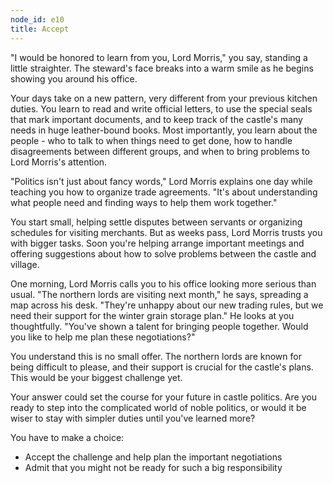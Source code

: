 ```yaml
---
node_id: e10
title: Accept
---
```


"I would be honored to learn from you, Lord Morris," you say, standing a little straighter. The steward's face breaks into a warm smile as he begins showing you around his office.

Your days take on a new pattern, very different from your previous kitchen duties. You learn to read and write official letters, to use the special seals that mark important documents, and to keep track of the castle's many needs in huge leather-bound books. Most importantly, you learn about the people - who to talk to when things need to get done, how to handle disagreements between different groups, and when to bring problems to Lord Morris's attention.

"Politics isn't just about fancy words," Lord Morris explains one day while teaching you how to organize trade agreements. "It's about understanding what people need and finding ways to help them work together."

You start small, helping settle disputes between servants or organizing schedules for visiting merchants. But as weeks pass, Lord Morris trusts you with bigger tasks. Soon you're helping arrange important meetings and offering suggestions about how to solve problems between the castle and village.

One morning, Lord Morris calls you to his office looking more serious than usual. "The northern lords are visiting next month," he says, spreading a map across his desk. "They're unhappy about our new trading rules, but we need their support for the winter grain storage plan." He looks at you thoughtfully. "You've shown a talent for bringing people together. Would you like to help me plan these negotiations?"

You understand this is no small offer. The northern lords are known for being difficult to please, and their support is crucial for the castle's plans. This would be your biggest challenge yet.

Your answer could set the course for your future in castle politics. Are you ready to step into the complicated world of noble politics, or would it be wiser to stay with simpler duties until you've learned more?

You have to make a choice:
- Accept the challenge and help plan the important negotiations
- Admit that you might not be ready for such a big responsibility


